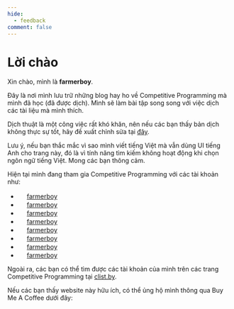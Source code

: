 ```yaml
---
hide:
  - feedback
comment: false
---
```


# Lời chào

Xin chào, mình là **farmerboy**.

Đây là nơi mình lưu trữ những blog hay ho về Competitive Programming mà mình đã học (đã được dịch). Mình sẽ làm bài tập song song với việc dịch các tài liệu mà mình thích.

Dịch thuật là một công việc rất khó khăn, nên nếu các bạn thấy bản dịch không thực sự tốt, hãy đề xuất chỉnh sửa tại [đây](https://github.com/farmerboy95/CPBlogs).

Lưu ý, nếu bạn thắc mắc vì sao mình viết tiếng Việt mà vẫn dùng UI tiếng Anh cho trang này, đó là vì tính năng tìm kiếm không hoạt động khi chọn ngôn ngữ tiếng Việt. Mong các bạn thông cảm.

Hiện tại mình đang tham gia Competitive Programming với các tài khoản như:

- <img src="/CPBlogs/img/codeforces.png" width="16" height="16"/>  [farmerboy](https://codeforces.com/profile/farmerboy)
- <img src="/CPBlogs/img/atcoder.png" width="16" height="16"/>  [farmerboy](https://atcoder.jp/users/farmerboy)
- <img src="/CPBlogs/img/codechef.png" width="16" height="16"/>  [farmerboy](https://www.codechef.com/users/farmerboy)
- <img src="/CPBlogs/img/leetcode.png" width="16" height="16"/>  [farmerboy](https://leetcode.com/farmerboy/)
- <img src="/CPBlogs/img/topcoder.png" width="16" height="16"/>  [farmerboy](https://www.topcoder.com/members/farmerboy)
- <img src="/CPBlogs/img/toki.png" width="16" height="16"/>  [farmerboy](https://tlx.toki.id/profiles/farmerboy)
- <img src="/CPBlogs/img/hackerrank.png" width="16" height="16"/>  [farmerboy](https://www.hackerrank.com/profile/farmerboy)
- <img src="/CPBlogs/img/uva.ico" width="16" height="16"/>  [farmerboy](https://uhunt.onlinejudge.org/id/762901)

Ngoài ra, các bạn có thể tìm được các tài khoản của mình trên các trang Competitive Programming tại [clist.by](https://clist.by/coder/farmerboy/).

Nếu các bạn thấy website này hữu ích, có thể ủng hộ mình thông qua Buy Me A Coffee dưới đây:

<script data-name="BMC-Widget" data-cfasync="false" src="https://cdnjs.buymeacoffee.com/1.0.0/widget.prod.min.js" data-id="farmerboy" data-description="Support me on Buy me a coffee!" data-message="" data-color="#5F7FFF" data-position="Right" data-x_margin="18" data-y_margin="18"></script>
